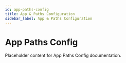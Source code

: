 ```yaml
---
id: app-paths-config
title: App & Paths Configuration
sidebar_label: App & Paths Configuration
---
```


# App Paths Config

Placeholder content for App Paths Config documentation.
